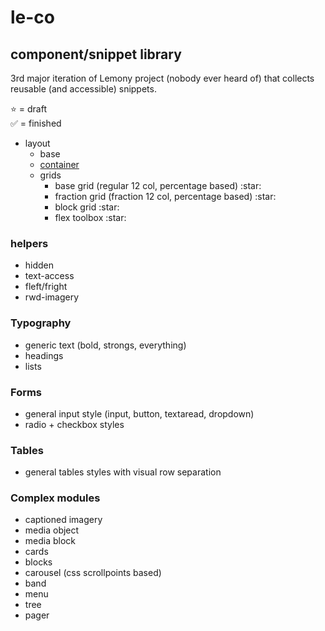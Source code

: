 # le-co

## component/snippet library
3rd major iteration of Lemony project (nobody ever heard of) that collects reusable (and accessible) snippets.

:star: = draft  
:white_check_mark: = finished


<ul>
    <li>layout
        <ul>
            <li>base</li>
            <li><a href="https://github.com/vlad-saling/le-co/blob/master/layout/container/container.css">container</a></li>
            <li>grids
                <ul>
                    <li>base grid (regular 12 col, percentage based) :star:</li>
                    <li>fraction grid (fraction 12 col, percentage based) :star:</li>
                    <li>block grid :star:</li>
                    <li>flex toolbox :star:</li>
                </ul>
            </li>
        </ul>
    </li>
</ul>



### helpers
 - hidden
 - text-access
 - fleft/fright
 - rwd-imagery

### Typography
 - generic text (bold, strongs, everything)
 - headings
 - lists

### Forms
 - general input style (input, button, textaread, dropdown)
 - radio + checkbox styles

### Tables
 - general tables styles with visual row separation

### Complex modules
 - captioned imagery
 - media object
 - media block
 - cards
 - blocks
 - carousel (css scrollpoints based)
 - band
 - menu
 - tree
 - pager
